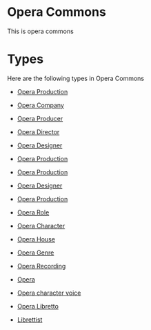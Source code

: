 # Opera Commons #
This is opera commons

# Types #
Here are the following types in Opera Commons


  * [Opera Production](opera__opera_production.md)


  * [Opera Company](opera__opera_company.md)


  * [Opera Producer](opera__opera_producer.md)


  * [Opera Director](opera__opera_director.md)


  * [Opera Designer](opera__opera_designer.md)


  * [Opera Production](opera__opera_production.md)


  * [Opera Production](opera__opera_production.md)


  * [Opera Designer](opera__opera_designer.md)


  * [Opera Production](opera__opera_production.md)


  * [Opera Role](opera__opera_role.md)


  * [Opera Character](opera__opera_character.md)


  * [Opera House](opera__opera_house.md)


  * [Opera Genre](opera__opera_genre.md)


  * [Opera Recording](opera__opera_recording.md)


  * [Opera](opera__opera.md)


  * [Opera character voice](opera__opera_character_voice.md)


  * [Opera Libretto](opera__opera_libretto.md)


  * [Librettist](opera__librettist.md)
